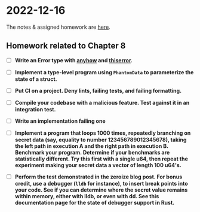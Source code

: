 # 2022-12-16

The notes & assigned homework are [here](https://uncloak.org/courses/rust+cryptography+engineering/course-2022-12-30+Session+5+Notes).

## Homework related to Chapter 8

* [ ] **Write an Error type with [anyhow](https://docs.rs/anyhow/latest/anyhow/) and [thiserror](https://docs.rs/thiserror/1.0.37/thiserror/).**

* [ ] **Implement a type-level program using `PhantomData` to parameterize the state of a struct.**

* [ ] **Put CI on a project. Deny lints, failing tests, and failing formatting.**

* [ ] **Compile your codebase with a malicious feature. Test against it in an integration test.**

* [ ] **Write an implementation failing one**

* [ ] **Implement a program that loops 1000 times, repeatedly branching on secret data (say, equality to number 123456789012345678), taking the left path in execution A and the right path in execution B. Benchmark your program. Determine if your benchmarks are statistically different. Try this first with a single u64, then repeat the experiment making your secret data a vector of length 100 u64's.**

* [ ] **Perform the test demonstrated in the zeroize blog post. For bonus credit, use a debugger (`lldb` for instance), to insert break points into your code. See if you can determine where the secret value remains within memory, either with lldb, or even with dd. See this documentation page for the state of debugger support in Rust.**